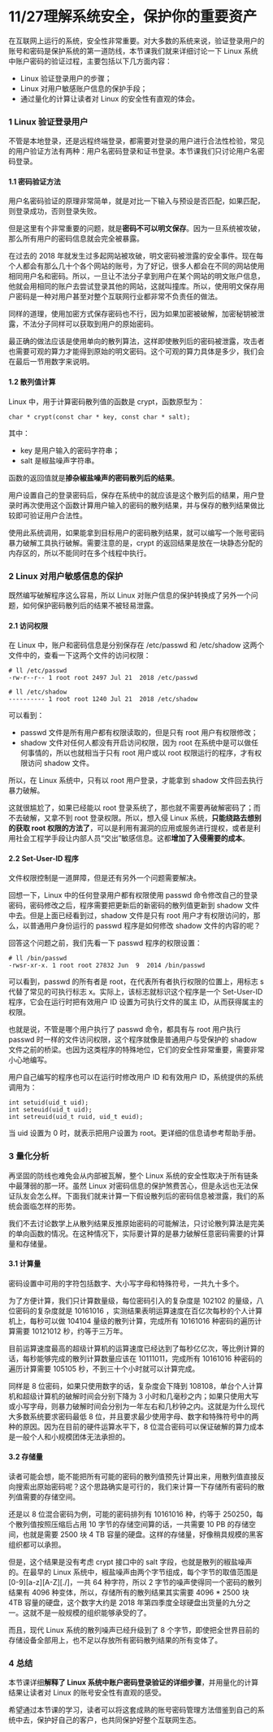 # 11/27理解系统安全，保护你的重要资产

在互联网上运行的系统，安全性非常重要。对大多数的系统来说，验证登录用户的账号和密码是保护系统的第一道防线，本节课我们就来详细讨论一下 Linux 系统中账户密码的验证过程，主要包括以下几方面内容：

- Linux 验证登录用户的步骤；
- Linux 对用户敏感账户信息的保护手段；
- 通过量化的计算让读者对 Linux 的安全性有直观的体会。

### 1 Linux 验证登录用户

不管是本地登录，还是远程终端登录，都需要对登录的用户进行合法性检验，常见的用户验证方法有两种：用户名密码登录和证书登录。本节课我们只讨论用户名密码登录。

#### 1.1 密码验证方法

用户名密码验证的原理非常简单，就是对比一下输入与预设是否匹配，如果匹配，则登录成功，否则登录失败。

但是这里有个非常重要的问题，就是**密码不可以明文保存**。因为一旦系统被攻破，那么所有用户的密码信息就会完全被暴露。

在过去的 2018 年就发生过多起网站被攻破，明文密码被泄露的安全事件。现在每个人都会有那么几十个各个网站的账号，为了好记，很多人都会在不同的网站使用相同用户名和密码。所以，一旦让不法分子拿到用户在某个网站的明文账户信息，他就会用相同的账户去尝试登录其他的网站，这就叫撞库。所以，使用明文保存用户密码是一种对用户甚至对整个互联网行业都非常不负责任的做法。

同样的道理，使用加密方式保存密码也不行，因为如果加密被破解，加密秘钥被泄露，不法分子同样可以获取到用户的原始密码。

最正确的做法应该是使用单向的散列算法，这样即使散列后的密码被泄露，攻击者也需要可观的算力才能得到原始的明文密码。这个可观的算力具体是多少，我们会在最后一节用数字来说明。

#### 1.2 散列值计算

Linux 中，用于计算密码散列值的函数是 crypt，函数原型为：

```
char * crypt(const char * key, const char * salt);
```

其中：

- key 是用户输入的密码字符串；
- salt 是椒盐噪声字符串。

函数的返回值就是**掺杂椒盐噪声的密码散列后的结果**。

用户设置自己的登录密码后，保存在系统中的就应该是这个散列后的结果，用户登录时再次使用这个函数计算用户输入的密码的散列结果，并与保存的散列结果做比较即可验证用户合法性。

使用此系统调用，如果能拿到目标用户的密码散列结果，就可以编写一个账号密码暴力破解工具执行破解。需要注意的是，crypt 的返回结果是放在一块静态分配的内存区的，所以不能同时在多个线程中执行。

### 2 Linux 对用户敏感信息的保护

既然编写破解程序这么容易，所以 Linux 对账户信息的保护转换成了另外一个问题，如何保护密码散列后的结果不被轻易泄露。

#### 2.1 访问权限

在 Linux 中，账户和密码信息是分别保存在 /etc/passwd 和 /etc/shadow 这两个文件中的，查看一下这两个文件的访问权限：

```
# ll /etc/passwd
-rw-r--r-- 1 root root 2497 Jul 21  2018 /etc/passwd

# ll /etc/shadow
---------- 1 root root 1240 Jul 21  2018 /etc/shadow
```

可以看到：

- passwd 文件是所有用户都有权限读取的，但是只有 root 用户有权限修改；
- shadow 文件对任何人都没有开启访问权限，因为 root 在系统中是可以做任何事情的，所以也就相当于只有 root 用户或以 root 权限运行的程序，才有权限访问 shadow 文件。

所以，在 Linux 系统中，只有以 root 用户登录，才能拿到 shadow 文件回去执行暴力破解。

这就很尴尬了，如果已经能以 root 登录系统了，那也就不需要再破解密码了；而不去破解，又拿不到 root 登录权限。所以，想入侵 Linux 系统，**只能绕路去想别的获取 root 权限的方法了**，可以是利用有漏洞的应用或服务进行提权，或者是利用社会工程学手段让内部人员“交出”敏感信息。这都**增加了入侵需要的成本**。

#### 2.2 Set-User-ID 程序

文件权限控制是一道屏障，但是还有另外一个问题需要解决。

回想一下，Linux 中的任何登录用户都有权限使用 passwd 命令修改自己的登录密码，密码修改之后，程序需要把更新后的新密码的散列值更新到 shadow 文件中去。但是上面已经看到过，shadow 文件是只有 root 用户才有权限访问的，那么，以普通用户身份运行的 passwd 程序是如何修改 shadow 文件的内容的呢？

回答这个问题之前，我们先看一下 passwd 程序的权限设置：

```
# ll /bin/passwd
-rwsr-xr-x. 1 root root 27832 Jun  9  2014 /bin/passwd
```

可以看到，passwd 的所有者是 root，在代表所有者执行权限的位置上，用标志 s 代替了常见的可执行标志 x。实际上，该标志就标识这个程序是一个 Set-User-ID 程序，它会在运行时把有效用户 ID 设置为可执行文件的属主 ID，从而获得属主的权限。

也就是说，不管是哪个用户执行了 passwd 命令，都具有与 root 用户执行 passwd 时一样的文件访问权限，这个程序就像是普通用户与受保护的 shadow 文件之前的桥梁。也因为这类程序的特殊地位，它们的安全性非常重要，需要非常小心地编写。

用户自己编写的程序也可以在运行时修改用户 ID 和有效用户 ID，系统提供的系统调用为：

```
int setuid(uid_t uid);
int seteuid(uid_t uid);
int setreuid(uid_t ruid, uid_t euid);
```

当 uid 设置为 0 时，就表示把用户设置为 root。更详细的信息请参考帮助手册。

### 3 量化分析

再坚固的防线也难免会从内部被瓦解，整个 Linux 系统的安全性取决于所有链条中最薄弱的那一环。虽然 Linux 对密码信息的保护煞费苦心，但是永远也无法保证队友会怎么样。下面我们就来计算一下假设散列后的密码信息被泄露，我们的系统会面临怎样的形势。

我们不去讨论数学上从散列结果反推原始密码的可能解法，只讨论散列算法是完美的单向函数的情况。在这种情况下，实际要计算的是暴力破解任意密码需要的计算量和存储量。

#### 3.1 计算量

密码设置中可用的字符包括数字、大小写字母和特殊符号，一共九十多个。

为了方便计算，我们只计算数量级，每位密码引入的复杂度是 102102 的量级，八位密码的复杂度就是 10161016 ，实测结果表明运算速度在百亿次每秒的个人计算机上，每秒可以做 104104 量级的散列计算，完成所有 10161016 种密码的遍历计算需要 10121012 秒，约等于三万年。

目前运算速度最高的超级计算机的运算速度已经达到了每秒亿亿次，等比例计算的话，每秒能够完成的散列计算数量应该在 10111011，完成所有 10161016 种密码的遍历计算需要 105105 秒，不到三十个小时就可以计算完成。

同样是 8 位密码，如果只使用数字的话，复杂度会下降到 108108，单台个人计算机和超级计算机的破解时间会分别下降为 3 小时和几毫秒之内；如果只使用大写或小写字母，则暴力破解时间会分别为一年左右和几秒钟之内。这就是为什么现代大多数系统要求密码最低 8 位，并且要求最少使用字母、数字和特殊符号中的两种的原因。因为在目前的硬件运算水平下，8 位混合密码可以保证破解的算力成本是一般个人和小规模团体无法承担的。

#### 3.2 存储量

读者可能会想，能不能把所有可能的密码的散列值预先计算出来，用散列值直接反向搜索出原始密码呢？这个思路确实是可行的，我们来计算一下存储所有密码的散列值需要的存储空间。

还是以 8 位混合密码为例，可能的密码排列有 10161016 种，约等于 250250，每个散列值按照压缩后占用 10 字节的存储空间算的话，一共需要 10 PB 的存储空间，也就是需要 2500 块 4 TB 容量的硬盘。这样的存储量，好像稍具规模的黑客组织都可以承担。

但是，这个结果是没有考虑 crypt 接口中的 salt 字段，也就是散列的椒盐噪声的。在最早的 Linux 系统中，椒盐噪声由两个字节组成，每个字节的取值范围是 [0-9][a-z][A-Z][./]，一共 64 种字符，所以 2 字节的噪声使得同一个密码的散列结果有 4096 种变体，所以，存储所有的散列结果其实需要 4096 * 2500 块 4TB 容量的硬盘，这个数字大约是 2018 年第四季度全球硬盘出货量的九分之一。这就不是一般规模的组织能够承受的了。

而且，现代 Linux 系统的散列噪声已经升级到了 8 个字节，即使把全世界目前的存储设备全部用上，也不足以存放所有密码散列结果的所有变体了。

### 4 总结

本节课详细**解释了 Linux 系统中账户密码登录验证的详细步骤**，并用量化的计算结果让读者对 Linux 的账号安全性有直观的感受。

希望通过本节课的学习，读者可以将这套成熟的账号密码管理方法借鉴到自己的系统中去，保护好自己的客户，也共同保护好整个互联网生态。